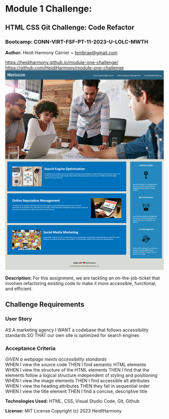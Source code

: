 # Module 1 Challenge: 
## HTML CSS Git Challenge: Code Refactor
### Bootcamp: CONN-VIRT-FSF-PT-11-2023-U-LOLC-MWTH

**Author:** Heidi Harmony Carrier ~ tenibrae@gmail.com

https://heidiharmony.github.io/module-one-challenge/<br>
https://github.com/HeidiHarmony/module-one-challenge
![Screenshot](refactor-screenshot.png)

**Description:** For this assignment, we are tackling an on-the-job-ticket that involves refactoring existing code to make it more accessible, functional, and efficient.


## Challenge Requirements

### User Story
AS A marketing agency
I WANT a codebase that follows accessibility standards
SO THAT our own site is optimized for search engines

### Acceptance Criteria
*GIVEN a webpage meets accessibility standards*<br>
WHEN I view the source code
    THEN I find semantic HTML elements<br>
WHEN I view the structure of the HTML elements
    THEN I find that the elements follow a logical structure independent of styling and positioning<br>
WHEN I view the image elements
    THEN I find accessible alt attributes<br>
WHEN I view the heading attributes
    THEN they fall in sequential order<br>
WHEN I view the title element
    THEN I find a concise, descriptive title


**Technologies Used:** HTML, CSS, Visual Studio Code, Git, Github

**License:** MIT License 
Copyright (c) 2023 HeidiHarmony